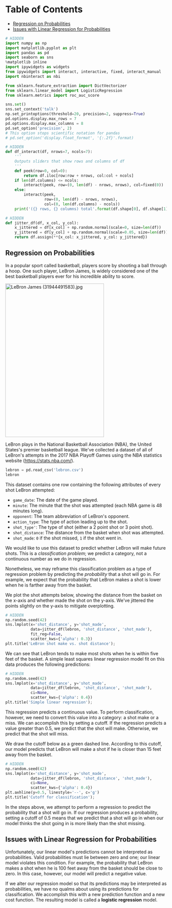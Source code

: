 
<h1>Table of Contents<span class="tocSkip"></span></h1>
<div class="toc"><ul class="toc-item"><li><span><a href="#Regression-on-Probabilities" data-toc-modified-id="Regression-on-Probabilities-1">Regression on Probabilities</a></span></li><li><span><a href="#Issues-with-Linear-Regression-for-Probabilities" data-toc-modified-id="Issues-with-Linear-Regression-for-Probabilities-2">Issues with Linear Regression for Probabilities</a></span></li></ul></div>


```python
# HIDDEN
import numpy as np
import matplotlib.pyplot as plt
import pandas as pd
import seaborn as sns
%matplotlib inline
import ipywidgets as widgets
from ipywidgets import interact, interactive, fixed, interact_manual
import nbinteract as nbi

from sklearn.feature_extraction import DictVectorizer
from sklearn.linear_model import LogisticRegression
from sklearn.metrics import roc_auc_score

sns.set()
sns.set_context('talk')
np.set_printoptions(threshold=20, precision=2, suppress=True)
pd.options.display.max_rows = 7
pd.options.display.max_columns = 8
pd.set_option('precision', 2)
# This option stops scientific notation for pandas
# pd.set_option('display.float_format', '{:.2f}'.format)
```


```python
# HIDDEN
def df_interact(df, nrows=7, ncols=7):
    '''
    Outputs sliders that show rows and columns of df
    '''
    def peek(row=0, col=0):
        return df.iloc[row:row + nrows, col:col + ncols]
    if len(df.columns) <= ncols:
        interact(peek, row=(0, len(df) - nrows, nrows), col=fixed(0))
    else:
        interact(peek,
                 row=(0, len(df) - nrows, nrows),
                 col=(0, len(df.columns) - ncols))
    print('({} rows, {} columns) total'.format(df.shape[0], df.shape[1]))
```


```python
# HIDDEN
def jitter_df(df, x_col, y_col):
    x_jittered = df[x_col] + np.random.normal(scale=0, size=len(df))
    y_jittered = df[y_col] + np.random.normal(scale=0.05, size=len(df))
    return df.assign(**{x_col: x_jittered, y_col: y_jittered})
```

## Regression on Probabilities

In a popular sport called basketball, players score by shooting a ball through a hoop. One such player, LeBron James, is widely considered one of the best basketball players ever for his incredible ability to score.

<img src="https://upload.wikimedia.org/wikipedia/commons/4/4e/LeBron_James_%2831944491583%29.jpg" alt="LeBron James (31944491583).jpg" height="480" width="308">

LeBron plays in the National Basketball Association (NBA), the United States's premier basketball league. We've collected a dataset of all of LeBron's attempts in the 2017 NBA Playoff Games using the NBA statistics website (https://stats.nba.com/). 


```python
lebron = pd.read_csv('lebron.csv')
lebron
```

This dataset contains one row containing the following attributes of every shot LeBron attempted:

- `game_date`: The date of the game played.
- `minute`: The minute that the shot was attempted (each NBA game is 48 minutes long).
- `opponent`: The team abbreviation of LeBron's opponent.
- `action_type`: The type of action leading up to the shot.
- `shot_type'`: The type of shot (either a 2 point shot or 3 point shot).
- `shot_distance`: The distance from the basket when shot was attempted.
- `shot_made`: `0` if the shot missed, `1` if the shot went in.

We would like to use this dataset to predict whether LeBron will make future shots. This is a *classification problem*; we predict a category, not a continuous number as we do in regression.

Nonetheless, we may reframe this classification problem as a type of regression problem by predicting the *probability* that a shot will go in. For example, we expect that the probability that LeBron makes a shot is lower when he is farther away from the basket.

We plot the shot attempts below, showing the distance from the basket on the x-axis and whether made the shot on the y-axis. We've jittered the points slightly on the y-axis to mitigate overplotting.


```python
# HIDDEN
np.random.seed(42)
sns.lmplot(x='shot_distance', y='shot_made',
           data=jitter_df(lebron, 'shot_distance', 'shot_made'),
           fit_reg=False,
           scatter_kws={'alpha': 0.3})
plt.title('LeBron shot make vs. shot distance');
```

We can see that LeBron tends to make most shots when he is within five feet of the basket. A simple least squares linear regression model fit on this data produces the following predictions:


```python
# HIDDEN
np.random.seed(42)
sns.lmplot(x='shot_distance', y='shot_made',
           data=jitter_df(lebron, 'shot_distance', 'shot_made'),
           ci=None,
           scatter_kws={'alpha': 0.4})
plt.title('Simple linear regression');
```

This regression predicts a continuous value. To perform classification, however, we need to convert this value into a category: a shot make or a miss. We can accomplish this by setting a cutoff. If the regression predicts a value greater than 0.5, we predict that the shot will make. Otherwise, we predict that the shot will miss.

We draw the cutoff below as a green dashed line. According to this cutoff, our model predicts that LeBron will make a shot if he is closer than 15 feet away from the basket.


```python
# HIDDEN
np.random.seed(42)
sns.lmplot(x='shot_distance', y='shot_made',
           data=jitter_df(lebron, 'shot_distance', 'shot_made'),
           ci=None,
           scatter_kws={'alpha': 0.4})
plt.axhline(y=0.5, linestyle='--', c='g')
plt.title('Cutoff for classification');
```

In the steps above, we attempt to perform a regression to predict the probability that a shot will go in. If our regression produces a probability, setting a cutoff of 0.5 means that we predict that a shot will go in when our model thinks the shot going in is more likely than the shot missing.

## Issues with Linear Regression for Probabilities

Unfortunately, our linear model's predictions cannot be interpreted as probabilities. Valid probabilities must lie between zero and one; our linear model violates this condition. For example, the probability that LeBron makes a shot when he is 100 feet away from the basket should be close to zero. In this case, however, our model will predict a negative value.

If we alter our regression model so that its predictions may be interpreted as probabilities, we have no qualms about using its predictions for classification. We accomplish this with a new prediction function and a new cost function. The resulting model is called a **logistic regression** model.
